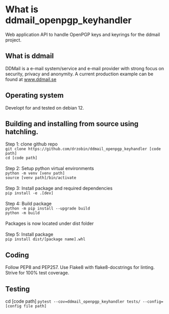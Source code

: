 # What is ddmail_openpgp_keyhandler
Web application API to handle OpenPGP keys and keyrings for the ddmail project.

## What is ddmail
DDMail is a e-mail system/service and e-mail provider with strong focus on security, privacy and anonymity. A current production example can be found at www.ddmail.se

## Operating system
Developt for and tested on debian 12.

## Building and installing from source using hatchling.
Step 1: clone github repo<br>
`git clone https://github.com/drzobin/ddmail_openpgp_keyhandler [code path]`<br>
`cd [code path]`<br>
<br>
Step 2: Setup python virtual environments<br>
`python -m venv [venv path]`<br>
`source [venv path]/bin/activate`<br>
<br>
Step 3: Install package and required dependencies<br>
`pip install -e .[dev]`<br>
<br>
Step 4: Build package<br>
`python -m pip install --upgrade build`<br>
`python -m build `<br><br>
Packages is now located under dist folder<br>
<br>
Step 5: Install package<br>
`pip install dist/[package name].whl`

## Coding
Follow PEP8 and PEP257. Use Flake8 with flake8-docstrings for linting. Strive for 100% test coverage.

## Testing
cd [code path]
`pytest --cov=ddmail_openpgp_keyhandler tests/ --config=[config file path]`
